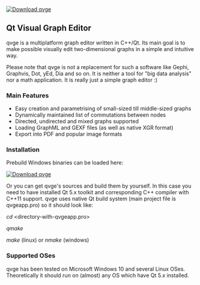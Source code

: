 [![Download qvge](https://img.shields.io/sourceforge/dm/qvge.svg)](https://sourceforge.net/projects/qvge/files)

## Qt Visual Graph Editor

qvge is a multiplatform graph editor written in C++/Qt. Its main goal is to make possible visually edit two-dimensional graphs
in a simple and intuitive way.

Please note that qvge is not a replacement for such a software like Gephi, Graphvis, Dot, yEd, Dia and so on. It is neither a tool for "big data analysis" nor a math application. It is really just a simple graph editor :)

### Main Features

- Easy creation and parametrising of small-sized till middle-sized graphs
- Dynamically maintained list of commutations between nodes
- Directed, undirected and mixed graphs supported
- Loading GraphML and GEXF files (as well as native XGR format)
- Export into PDF and popular image formats

### Installation

Prebuild Windows binaries can be loaded here:

[![Download qvge](https://a.fsdn.com/con/app/sf-download-button)](https://sourceforge.net/projects/qvge/files)

Or you can get qvge's sources and build them by yourself. In this case you need to have installed Qt 5.x toolkit and corresponding C++ compiler with C++11 support. qvge uses native Qt build system (main project file is qvgeapp.pro) so it should look like:

*cd* <directory-with-qvgeapp.pro>

*qmake*

*make* (linux) or *nmake* (windows)

### Supported OSes

qvge has been tested on Microsoft Windows 10 and several Linux OSes. Theoretically it should run on (almost) any OS which have Qt 5.x installed.



